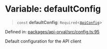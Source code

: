 # Variable: defaultConfig

> `const` **defaultConfig**: `Required`\<[`ApiConfig`](../interfaces/ApiConfig.md)\>

Defined in: [packages/api-orval/src/config.ts:95](https://github.com/the-inconvenience-store/mono-example/blob/d567288f2dff3ffa4a2fdf7eb46acac0b7cd0929/packages/api-orval/src/config.ts#L95)

Default configuration for the API client
